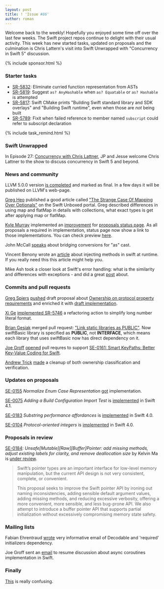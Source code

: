 ```yaml
---
layout: post
title: ! 'Issue #86'
author: roman
---
```


Welcome back to the weekly! Hopefully you enjoyed some time off over the last few weeks. The Swift project repos continue to delight with their usual activity. This week has new started tasks, updated on proposals and the culmination is Chris Lattern's visit into Swift Unwrapped with "Concurrency in Swift 5" discussion. 

<!--excerpt-->

{% include sponsor.html %}

### Starter tasks

- [SR-5832](https://bugs.swift.org/browse/SR-5832): Eliminate curried function representation from ASTs
- [SR-5819](https://bugs.swift.org/browse/SR-5819): Suggest `as? AnyHashable` when `as? Equatable` or `as? Hashable` is attempted
- [SR-5817](https://bugs.swift.org/browse/SR-5817): Swift CMake prints "Building Swift standard library and SDK overlays" and "Building Swift runtime", even when those are *not* being built
- [SR-5789](https://bugs.swift.org/browse/SR-5789): Fixit when failed reference to member named `subscript` could refer to subscript declaration

{% include task_remind.html %}

### Swift Unwrapped

In Episode 27: [Concurrency with Chris Lattner](https://spec.fm/podcasts/swift-unwrapped/84323), JP and Jesse welcome Chris Lattner to the show to discuss concurrency in Swift 5 and beyond.

### News and community

LLVM 5.0.0 version [is completed](http://lists.llvm.org/pipermail/llvm-dev/2017-September/117136.html) and marked as final. In a few days it will be published on LLVM's web-page.

[Greg Heo](https://gregheo.com) published a good article called ["The Strange Case Of Mapping Over Optionals"](https://swiftunboxed.com/lang/optionals-map-flatmap/) on the Swift Unboxed portal. Greg described differences in using map and flatMap in details with collections, what exact types is get after applying map or flatMap.

[Kyle Murray](https://github.com/krilnon) implemented an [improvement](https://github.com/apple/swift-evolution/pull/747) for [proposals status page](http://apple.github.io/swift-evolution/). As all proposals a required in implementation, status page now show a link to those implementations. You can check preview [here](https://krilnon.github.io/swift-evolution/#?search=apple).

John McCall [speaks](https://mjtsai.com/blog/2017/08/29/swift-4-bridging-peephole-for-as-casts/) about bridging conversions for "as" cast.

Vincent Benony wrote an [article](https://www.hopperapp.com/blog/?p=219) about injecting methods in swift at runtime. If you really need this this article might help you.

Mike Ash took a closer look at Swift's error handling: what is the similarity and differences with exceptions - and did a great [post](https://www.mikeash.com/pyblog/friday-qa-2017-08-25-swift-error-handling-implementation.html) about.

### Commits and pull requests

[Greg Spiers](https://github.com/gspiers) [pushed](https://github.com/apple/swift-evolution/pull/707) draft proposal about [Ownership on protocol property requirements](https://lists.swift.org/pipermail/swift-evolution/Week-of-Mon-20170501/036495.html) and enriched it with [draft implementation](https://github.com/apple/swift/pull/11744).

[Xi Ge](https://github.com/nkcsgexi) [implemented SR-5746](https://github.com/apple/swift/pull/11711/files) a refactoring action to simplify long number literal format.

[Brian Gesiak](https://github.com/modocache) merged pull request: ["Link static libraries as PUBLIC"](https://github.com/apple/swift/pull/11703). Now swiftBasic library is specified as **PUBLIC**, not **INTERFACE**, which means each library that uses swiftBasic now has direct dependency on it.

[Joe Groff](https://github.com/jckarter) [opened](https://github.com/apple/swift/pull/11730) pull requres to support [SE-0161: Smart KeyPaths: Better Key-Value Coding for Swift](https://github.com/apple/swift-evolution/blob/master/proposals/0161-key-paths.md).

[Andrew Trick](https://github.com/atrick) [made](https://github.com/apple/swift/pull/11753) a cleanup of both ownership classification and
verification.

### Updates on proposals

[SE-0155](https://github.com/apple/swift-evolution/blob/master/proposals/0155-normalize-enum-case-representation.md) *Normalize Enum Case Representation* [got](https://bugs.swift.org/browse/SR-4691?focusedCommentId=28297&page=com.atlassian.jira.plugin.system.issuetabpanels%3Acomment-tabpanel#comment-28297) implementation.

[SE-0075](https://github.com/apple/swift-evolution/blob/master/proposals/0075-import-test.md) *Adding a Build Configuration Import Test* is [implemented](https://github.com/apple/swift-evolution/commit/087d3fa5034719e3c3e5076bcec9af80af04c319) in Swift 4.1.

[SE-0183](https://github.com/apple/swift-evolution/blob/master/proposals/0183-substring-affordances.md) *Substring performance affordances* is [implemented](https://github.com/apple/swift-evolution/commit/f19236c66a4e1a3d1c6914e6f21c871b40d3329e) in Swift 4.0.

[SE-0104](https://github.com/apple/swift-evolution/blob/master/proposals/0104-improved-integers.md) *Protocol-oriented integers* is [implemented](https://github.com/apple/swift-evolution/commit/abe20baea443b7aa7ffe22a4d1202df442d9a434) in Swift 4.0.


### Proposals in review

[SE-0184](https://github.com/apple/swift-evolution/blob/master/proposals/0184-unsafe-pointers-add-missing.md): *Unsafe[Mutable][Raw][Buffer]Pointer: add missing methods, adjust existing labels for clarity, and remove deallocation size* by Kelvin Ma is [under review](https://lists.swift.org/pipermail/swift-evolution-announce/2017-September/000401.html).

> Swift’s pointer types are an important interface for low-level memory manipulation, but the current API design is not very consistent, complete, or convenient.
>
> This proposal seeks to improve the Swift pointer API by ironing out naming inconsistencies, adding sensible default argument values, adding missing methods, and reducing excessive verbosity, offering a more convenient, more sensible, and less bug-prone API. We also attempt to introduce a buffer pointer API that supports partial initialization without excessively compromising memory state safety.

### Mailing lists

Fabian Ehrentraud [wrote](https://lists.swift.org/pipermail/swift-evolution/Week-of-Mon-20170828/039396.html) very informative email of Decodable and 'required' initializers dependency.

Joe Groff sent an [email](https://lists.swift.org/pipermail/swift-evolution/Week-of-Mon-20170828/039349.html) to resume discussion about async coroutines implementation in Swift.

### Finally

[This](https://twitter.com/jamesthomson/status/905056942053306369) is really confusing.
